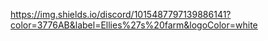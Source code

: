https://img.shields.io/discord/1015487797139886141?color=3776AB&label=Ellies%27s%20farm&logoColor=white
